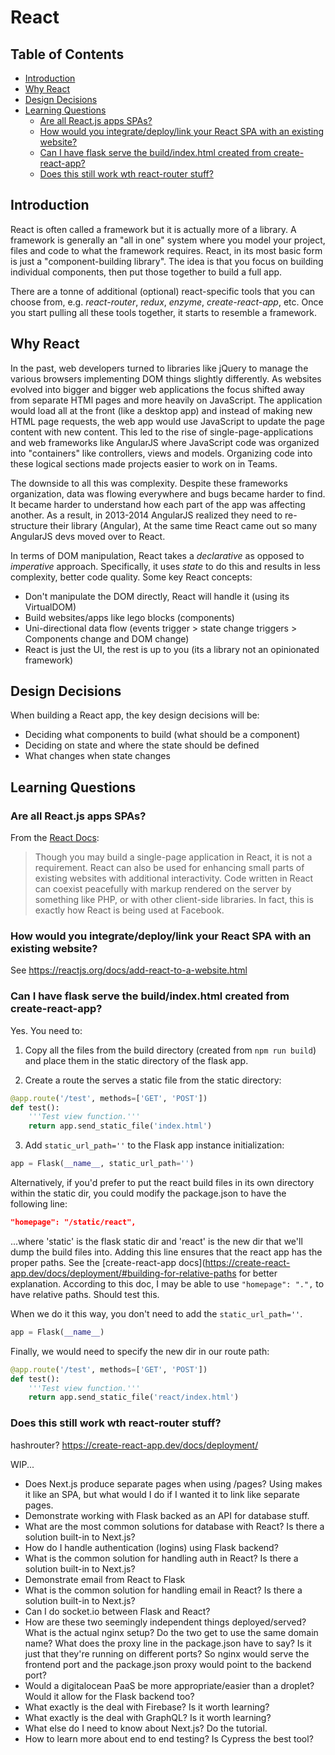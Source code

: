 # React

## Table of Contents

<!-- toc -->

- [Introduction](#introduction)
- [Why React](#why-react)
- [Design Decisions](#design-decisions)
- [Learning Questions](#learning-questions)
  * [Are all React.js apps SPAs?](#are-all-reactjs-apps-spas)
  * [How would you integrate/deploy/link your React SPA with an existing website?](#how-would-you-integratedeploylink-your-react-spa-with-an-existing-website)
  * [Can I have flask serve the build/index.html created from create-react-app?](#can-i-have-flask-serve-the-buildindexhtml-created-from-create-react-app)
  * [Does this still work wth react-router stuff?](#does-this-still-work-wth-react-router-stuff)

<!-- tocstop -->

## Introduction

React is often called a framework but it is actually more of a library. A framework is generally an "all in one" system where you model your project, files and code to what the framework requires. React, in its most basic form is just a "component-building library". The idea is that you focus on building individual components, then put those together to build a full app.

There are a tonne of additional (optional) react-specific tools that you can choose from, e.g. *react-router*, *redux*, *enzyme*, *create-react-app*, etc. Once you start pulling all these tools together, it starts to resemble a framework.


## Why React

In the past, web developers turned to libraries like jQuery to manage the various browsers implementing DOM things slightly differently. As websites evolved into bigger and bigger web applications the focus shifted away from separate HTMl pages and more heavily on JavaScript. The application would load all at the front (like a desktop app) and instead of making new HTML page requests, the web app would use JavaScript to update the page content with new content. This led to the rise of single-page-applications and web frameworks like AngularJS where JavaScript code was organized into "containers" like controllers, views and models. Organizing code into these logical sections made projects easier to work on in Teams.

The downside to all this was complexity. Despite these frameworks organization, data was flowing everywhere and bugs became harder to find. It became harder to understand how each part of the app was affecting another. As a result, in 2013-2014 AngularJS realized they need to re-structure their library (Angular), At the same time React came out so many AngularJS devs moved over to React.

In terms of DOM manipulation, React takes a *declarative* as opposed to *imperative* approach. Specifically, it uses *state* to do this and results in less complexity, better code quality. Some key React concepts:

- Don't manipulate the DOM directly, React will handle it (using its VirtualDOM)
- Build websites/apps like lego blocks (components)
- Uni-directional data flow (events trigger > state change triggers > Components change and DOM change)
- React is just the UI, the rest is up to you (its a library not an opinionated framework)


## Design Decisions

When building a React app, the key design decisions will be:

- Deciding what components to build (what should be a component)
- Deciding on state and where the state should be defined
- What changes when state changes


## Learning Questions

### Are all React.js apps SPAs?

From the [React Docs](https://reactjs.org/docs/glossary.html):

> Though you may build a single-page application in React, it is not a requirement. React can also be used for enhancing small parts of existing websites with additional interactivity. Code written in React can coexist peacefully with markup rendered on the server by something like PHP, or with other client-side libraries. In fact, this is exactly how React is being used at Facebook.

### How would you integrate/deploy/link your React SPA with an existing website?

See <https://reactjs.org/docs/add-react-to-a-website.html>

### Can I have flask serve the build/index.html created from create-react-app?

Yes. You need to:

1. Copy all the files from the build directory (created from `npm run build`) and place them in the static directory of the flask app.

2. Create a route the serves a static file from the static directory:

```python
@app.route('/test', methods=['GET', 'POST'])
def test():
    '''Test view function.'''
    return app.send_static_file('index.html')
```

3. Add `static_url_path=''` to the Flask app instance initialization:

```python
app = Flask(__name__, static_url_path='')
```

Alternatively, if you'd prefer to put the react build files in its own directory within the static dir, you could modify the package.json to have the following line:

```json
"homepage": "/static/react",
```

...where 'static' is the flask static dir and 'react' is the new dir that we'll dump the build files into. Adding this line ensures that the react app has the proper paths. See the [create-react-app docs](https://create-react-app.dev/docs/deployment/#building-for-relative-paths for better explanation. According to this doc, I may be able to use `"homepage": ".",` to have relative paths. Should test this.

When we do it this way, you don't need to add the `static_url_path=''`.

```python
app = Flask(__name__)
```

Finally, we would need to specify the new dir in our route path:

```python
@app.route('/test', methods=['GET', 'POST'])
def test():
    '''Test view function.'''
    return app.send_static_file('react/index.html')
```


### Does this still work wth react-router stuff?

hashrouter?
<https://create-react-app.dev/docs/deployment/>

WIP...

- Does Next.js produce separate pages when using /pages? Using <Link> makes it like an SPA, but what would I do if I wanted it to link like separate pages.
- Demonstrate working with Flask backed as an API for database stuff.
- What are the most common solutions for database with React? Is there a solution built-in to Next.js?
- How do I handle authentication (logins) using Flask backend?
- What is the common solution for handling auth in React? Is there a solution built-in to Next.js?
- Demonstrate email from React to Flask
- What is the common solution for handling email in React? Is there a solution built-in to Next.js?
- Can I do socket.io between Flask and React?
- How are these two seemingly independent things deployed/served? What is the actual nginx setup? Do the two get to use the same domain name? What does the proxy line in the package.json have to say? Is it just that they're running on different ports? So nginx would serve the frontend port and the package.json proxy would point to the backend port?
- Would a digitalocean PaaS be more appropriate/easier than a droplet? Would it allow for the Flask backend too?
- What exactly is the deal with Firebase? Is it worth learning?
- What exactly is the deal with GraphQL? Is it worth learning?
- What else do I need to know about Next.js? Do the tutorial.
- How to learn more about end to end testing? Is Cypress the best tool?





